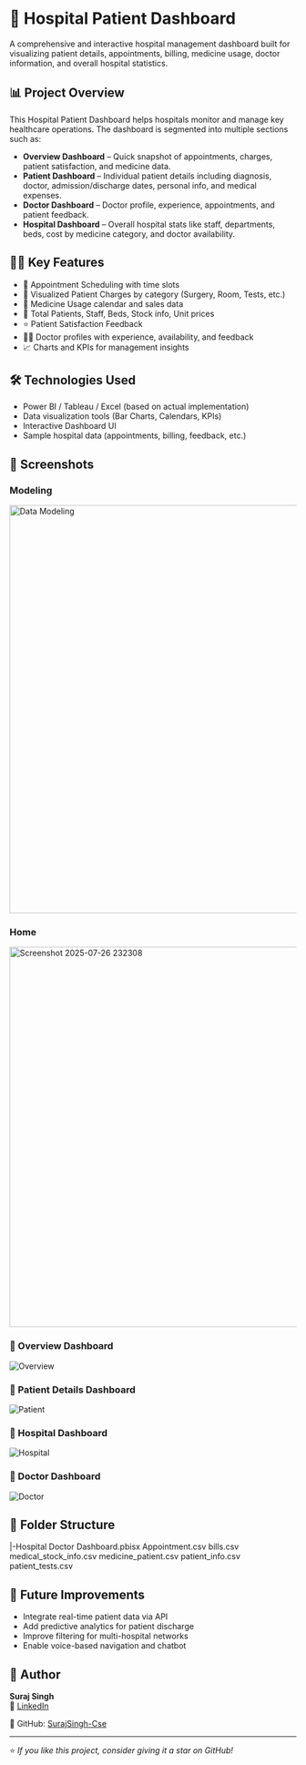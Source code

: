 # 🏥 Hospital Patient Dashboard

A comprehensive and interactive hospital management dashboard built for visualizing patient details, appointments, billing, medicine usage, doctor information, and overall hospital statistics.

## 📊 Project Overview

This Hospital Patient Dashboard helps hospitals monitor and manage key healthcare operations. The dashboard is segmented into multiple sections such as:

- **Overview Dashboard** – Quick snapshot of appointments, charges, patient satisfaction, and medicine data.
- **Patient Dashboard** – Individual patient details including diagnosis, doctor, admission/discharge dates, personal info, and medical expenses.
- **Doctor Dashboard** – Doctor profile, experience, appointments, and patient feedback.
- **Hospital Dashboard** – Overall hospital stats like staff, departments, beds, cost by medicine category, and doctor availability.

## 🧑‍💻 Key Features

- 📅 Appointment Scheduling with time slots
- 💸 Visualized Patient Charges by category (Surgery, Room, Tests, etc.)
- 💊 Medicine Usage calendar and sales data
- 🏥 Total Patients, Staff, Beds, Stock info, Unit prices
- ⭐ Patient Satisfaction Feedback
- 👨‍⚕️ Doctor profiles with experience, availability, and feedback
- 📈 Charts and KPIs for management insights

## 🛠️ Technologies Used

- Power BI / Tableau / Excel (based on actual implementation)
- Data visualization tools (Bar Charts, Calendars, KPIs)
- Interactive Dashboard UI
- Sample hospital data (appointments, billing, feedback, etc.)

## 📌 Screenshots
### Modeling
<img width="940" height="717" alt="Data Modeling" src="https://github.com/user-attachments/assets/5f81a5a9-7af1-43a3-a646-af7da2090232" />

### Home
<img width="1216" height="668" alt="Screenshot 2025-07-26 232308" src="https://github.com/user-attachments/assets/d3412710-f6f6-421e-b959-c3701001fd69" />

### 📍 Overview Dashboard
![Overview](./screenshots/Screenshot1.png)

### 📍 Patient Details Dashboard
![Patient](./screenshots/Screenshot2.png)

### 📍 Hospital Dashboard
![Hospital](./screenshots/Screenshot3.png)

### 📍 Doctor Dashboard
![Doctor](./screenshots/Screenshot4.png)

## 📁 Folder Structure

|-Hospital Doctor Dashboard.pbisx
Appointment.csv
bills.csv
medical_stock_info.csv
medicine_patient.csv
patient_info.csv
patient_tests.csv



## 🔮 Future Improvements

- Integrate real-time patient data via API
- Add predictive analytics for patient discharge
- Improve filtering for multi-hospital networks
- Enable voice-based navigation and chatbot

## 📣 Author

**Suraj Singh**  
📧 [LinkedIn](https://www.linkedin.com/in/surajsingh-cse)  



📌 GitHub: [SurajSingh-Cse](https://github.com/SurajSingh-Cse)

---

⭐ *If you like this project, consider giving it a star on GitHub!*



